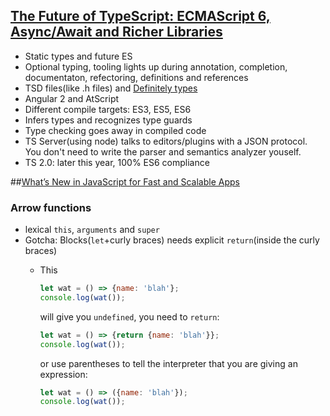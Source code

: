 ## [The Future of TypeScript: ECMAScript 6, Async/Await and Richer Libraries](https://channel9.msdn.com/Events/Build/2015/3-644)

* Static types and future ES
* Optional typing, tooling lights up during annotation, completion, documentaton, refectoring, definitions and references
* TSD files(like .h files) and [Definitely types](https://github.com/borisyankov/DefinitelyTyped)
* Angular 2 and AtScript
* Different compile targets: ES3, ES5, ES6
* Infers types and recognizes type guards
* Type checking goes away in compiled code
* TS Server(using node) talks to editors/plugins with a JSON protocol. You don't need to write the parser and semantics analyzer youself.
* TS 2.0: later this year, 100% ES6 compliance


##[What’s New in JavaScript for Fast and Scalable Apps](https://channel9.msdn.com/Events/Build/2015/2-763)

### Arrow functions
* lexical `this`, `arguments` and `super`
* Gotcha: Blocks(`let`+curly braces) needs explicit `return`(inside the curly braces)
  * This

    ```javascript
    let wat = () => {name: 'blah'};
    console.log(wat());
    ```
    will give you `undefined`, you need to `return`:

    ```javascript
    let wat = () => {return {name: 'blah'}};
    console.log(wat());
    ```
    or use parentheses to tell the interpreter that you are giving an expression:
    ```javascript
    let wat = () => ({name: 'blah'});
    console.log(wat());
    ```